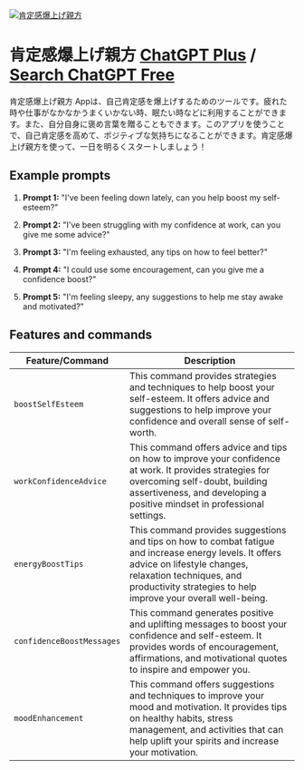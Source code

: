 
[![肯定感爆上げ親方](https://files.oaiusercontent.com/file-p3aQIibMBHcpFQQ5YrmMrFq2?se=2123-10-17T06%3A16%3A27Z&sp=r&sv=2021-08-06&sr=b&rscc=max-age%3D31536000%2C%20immutable&rscd=attachment%3B%20filename%3Df90b5147-dcef-4075-9270-87bc5b5cd3a7.png&sig=Me4p5CNwykJkdGEfqmTClCvZLJYbhhIZtJ8qtR51vPQ%3D)](https://chat.openai.com/g/g-oKHPWvU9H-ken-ding-gan-bao-shang-geqin-fang)

# 肯定感爆上げ親方 [ChatGPT Plus](https://chat.openai.com/g/g-oKHPWvU9H-ken-ding-gan-bao-shang-geqin-fang) / [Search ChatGPT Free](https://gptcall.net/index.html#/?search=%E8%82%AF%E5%AE%9A%E6%84%9F%E7%88%86%E4%B8%8A%E3%81%92%E8%A6%AA%E6%96%B9)

肯定感爆上げ親方 Appは、自己肯定感を爆上げするためのツールです。疲れた時や仕事がなかなかうまくいかない時、眠たい時などに利用することができます。また、自分自身に褒め言葉を贈ることもできます。このアプリを使うことで、自己肯定感を高めて、ポジティブな気持ちになることができます。肯定感爆上げ親方を使って、一日を明るくスタートしましょう！

## Example prompts

1. **Prompt 1:** "I've been feeling down lately, can you help boost my self-esteem?"

2. **Prompt 2:** "I've been struggling with my confidence at work, can you give me some advice?"

3. **Prompt 3:** "I'm feeling exhausted, any tips on how to feel better?"

4. **Prompt 4:** "I could use some encouragement, can you give me a confidence boost?"

5. **Prompt 5:** "I'm feeling sleepy, any suggestions to help me stay awake and motivated?"


## Features and commands

| Feature/Command | Description |
| --- | --- |
| `boostSelfEsteem` | This command provides strategies and techniques to help boost your self-esteem. It offers advice and suggestions to help improve your confidence and overall sense of self-worth. |
| `workConfidenceAdvice` | This command offers advice and tips on how to improve your confidence at work. It provides strategies for overcoming self-doubt, building assertiveness, and developing a positive mindset in professional settings. |
| `energyBoostTips` | This command provides suggestions and tips on how to combat fatigue and increase energy levels. It offers advice on lifestyle changes, relaxation techniques, and productivity strategies to help improve your overall well-being. |
| `confidenceBoostMessages` | This command generates positive and uplifting messages to boost your confidence and self-esteem. It provides words of encouragement, affirmations, and motivational quotes to inspire and empower you. |
| `moodEnhancement` | This command offers suggestions and techniques to improve your mood and motivation. It provides tips on healthy habits, stress management, and activities that can help uplift your spirits and increase your motivation. |


